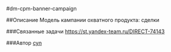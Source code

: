 #dm-cpm-banner-campaign

##Описание
Модель кампании охватного продукта: сделки

###Связанные задачи
https://st.yandex-team.ru/DIRECT-74143

###Автор
[cyn](https://staff.yandex-team.ru/cyn)
